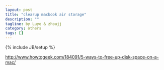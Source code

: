 ```yaml
---
layout: post
title: "clearup macbook air storage"
description: ""
tagline: by Luye & zhoujj
category: others
tags: []
---
```

{% include JB/setup %}

<add homepage preview here>

<!--more-->

http://www.howtogeek.com/184091/5-ways-to-free-up-disk-space-on-a-mac/
